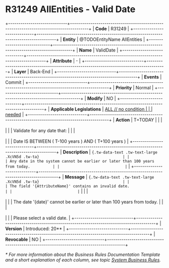 ﻿---
erp.type: business-rule
erp.entity: TODOEntityName AllEntities
---

# R31249 AllEntities - Valid Date
+-----------------------------+---------------------------------------------------------------------------------------+
| **Code**                    | R31249                                                                                |
+-----------------------------+---------------------------------------------------------------------------------------+
| **Entity**                  | @TODOEntityName AllEntities                                                           |
+-----------------------------+---------------------------------------------------------------------------------------+
| **Name**                    | ValidDate                                                                             |
+-----------------------------+---------------------------------------------------------------------------------------+
| **Attribute**               | \-                                                                                    |
+-----------------------------+---------------------------------------------------------------------------------------+
| **Layer**                   | Back-End                                                                              |
+-----------------------------+---------------------------------------------------------------------------------------+
| **Events**                  | Commit                                                                                |
+-----------------------------+---------------------------------------------------------------------------------------+
| **Priority**                | Normal                                                                                |
+-----------------------------+---------------------------------------------------------------------------------------+
| **Modify**                  | NO                                                                                    |
+-----------------------------+---------------------------------------------------------------------------------------+
| **Applicable Legislations** | [ALL // no condition                                                                  |
|                             | needed](xref:applicable-legislations)                                                 |
+-----------------------------+---------------------------------------------------------------------------------------+
| **Action**                  | T=TODAY                                                                               |
|                             | <br/><br/>                                                                            |
|                             | Validate for any date that:                                                           |
|                             | <br/><br/>                                                                            |
|                             | Date IS BETWEEN ( T-100 years ) AND ( T+100 years )                                   |
+-----------------------------+---------------------------------------------------------------------------------------+
| **Description**             | ``` {.tw-data-text .tw-text-large .XcVN5d .tw-ta}                                     |
|                             | Any date in the system cannot be earlier or later than 100 years from today.          |
|                             | ```                                                                                   |
+-----------------------------+---------------------------------------------------------------------------------------+
| **Message**                 | ``` {.tw-data-text .tw-text-large .XcVN5d .tw-ta}                                     |
|                             | The field '{AttributeName}' contains an invalid date.                                 |
|                             | ```                                                                                   |
|                             | <br/><br/>                                                                            |
|                             | The date \'{date}\' cannot be earlier or later than 100 years from today.             |
|                             | <br/><br/>                                                                            |
|                             | Please select a valid date.                                                           |
+-----------------------------+---------------------------------------------------------------------------------------+
| **Version**                 | Introduced: 20\*\*                                                                    |
+-----------------------------+---------------------------------------------------------------------------------------+
| **Revocable**               | NO                                                                                    |
+-----------------------------+---------------------------------------------------------------------------------------+

*\* For more information about the Business Rules Documentation Template and a short explanation of each column, see
topic [System Business Rules](../templates/template-description-system-business-rules.md).*
